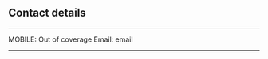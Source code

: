 Contact details
---------------

  --------- -----------------
  MOBILE:   Out of coverage
  Email:    email
  --------- -----------------


